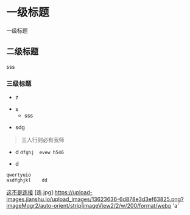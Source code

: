# 一级标题
一级标题
## 二级标题
sss
### 三级标题
+ z
- s
    - sss
* sdg
> 三人行则必有我师
- d
` dfghj 
 evew h546
 `
+ d
``` 
qwertyuio
asdfghjkl    dd
```
[这不是连接](https://www.jianshu.com/p/399e5a3c7cc5)
[连.jpg]:https://upload-images.jianshu.io/upload_images/13623636-6d878e3d3ef63825.png?imageMogr2/auto-orient/strip|imageView2/2/w/200/format/webp 'a'
